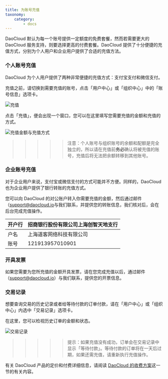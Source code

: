 ```yaml
---
title: 为账号充值
taxonomy:
    category:
        - docs
---
```


<!-- reviewed by fiona -->

DaoCloud 默认为每一个账号提供一定额度的免费套餐，然而若需要更大的 DaoCloud 服务支持，则要选择更高的付费套餐。DaoCloud 提供了十分便捷的充值方式，分别为个人用户和企业用户提供了合适的充值方法。

### 个人账号充值

DaoCloud 为个人用户提供了两种非常便捷的充值方式：支付宝支付和微信支付。 

充值之前，请切换到需要充值的账号，点击「用户中心」或「组织中心」中的「账号信息」选项卡。

![充值](charge-1.jpg)

点击「充值」，便会出现一个窗口，您可以在这里填写您需要充值的金额和充值的方式。

![充值金额与充值方式](account-plan-3.jpg)

>>>>> 注意：个人账号与组织账号的余额和配额是完全独立的，所以请在充值前**务必**确认将被充值的账号，充值后将无法把余额转移到其他账号。

### 企业账号充值

对于企业用户来说，支付宝或微信支付的方式可能并不方便。同样的，DaoCloud 也为企业用户提供了银行转账的充值方式。

您可以向 DaoCloud 的对公账户转入你需要充值的金额，然后通过邮件（[support@daocloud.io](mailto:support@daocloud.io)与我们联系，并提供您的转账信息，我们核对后，会在后台完成充值操作。

| 开户行  | 招商银行股份有限公司上海创智天地支行 |
| ---- | ----------------- |
| 户名   | 上海道客网络科技有限公司       |
| 账号   | 121913957010901    |

### 开具发票

如果您需要为您所充值的金额开具发票，请在您完成充值以后，通过邮件（[support@daocloud.io](mailto:support@daocloud.io)）与我们联系，提供您的开票信息。

### 交易记录

想要查询交易的历史记录或者给等待付款的订单付款，请在「用户中心」或「组织中心」内选中「交易记录」选项卡。

在这里，您可以检视历史订单的金额和状态。

![交易记录](check-2.jpg)

>>>>> 提示：如果充值没有成功，订单会在交易记录中显示「等待付款」。等待付款的订单将在一天后过期，如果还需充值，请重新执行充值操作。

有关 DaoCloud 产品的定价和付费详细信息，请阅读 [DaoCloud 的收费方案](../../pricing-plan)这一节的有关内容。